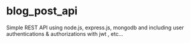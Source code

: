 # blog_post_api

Simple REST API using node.js, express.js, mongodb and including user authentications &amp; authorizations with jwt , etc...
